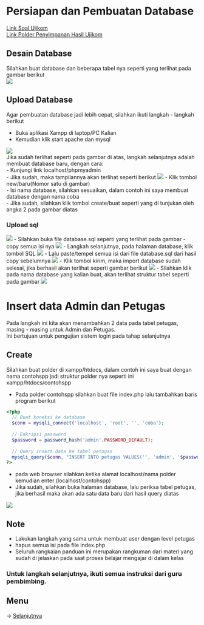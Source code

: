 # Persiapan dan Pembuatan Database
[Link Soal Ujikom](https://drive.google.com/drive/mobile/folders/1d7deY05NTZQesQpEP2UuLJSKVhN0DqbY?token=K1IxOUg4S3E3bEdPaEtVVmtVaG8zQT09)<br>
[Link Polder Penyimpanan Hasil Ujikom](https://drive.google.com/drive/folders/1dwCrnVwCNWcot3eMzNLTxIV9ueI5sCUd?usp=share_link)
## Desain Database
Silahkan buat database dan beberapa tabel nya seperti yang terlihat pada gambar berikut<br>
<img src="https://github.com/irawankilmer/spplast/blob/main/img/deisgn.png">
## Upload Database
Agar pembuatan database jadi lebih cepat, silahkan ikuti langkah - langkah berikut<br>
- Buka aplikasi Xampp di laptop/PC Kalian
- Kemudian klik start apache dan mysql
<img src="https://github.com/irawankilmer/spplast/blob/main/img/1%20xampp.png">
<br>
Jika sudah terlihat seperti pada gambar di atas, langkah selanjutnya adalah membuat database baru, dengan cara:<br>
- Kunjungi link localhost/phpmyadmin<br>
- Jika sudah, maka tampilannya akan terlihat seperti berikut
<img src="https://github.com/irawankilmer/spplast/blob/main/img/2%20buat%20database%20baru.png">
- Klik tombol new/baru(Nomor satu di gambar)<br>
- Isi nama database, silahkan sesuaikan, dalam contoh ini saya membuat database dengan nama coba<br>
- Jika sudah, silahkan klik tombol create/buat seperti yang di tunjukan oleh angka 2 pada gambar diatas

### Upload sql
<img src="https://github.com/irawankilmer/spplast/blob/main/img/9.png">
- Silahkan buka file database.sql seperti yang terlihat pada gambar
- copy semua isi nya
<img src="https://github.com/irawankilmer/spplast/blob/main/img/10.png">
- Langkah selanjutnya, pada halaman database, klik tombol SQL
<img src="https://github.com/irawankilmer/spplast/blob/main/img/3%20import%20sql.png">
- Lalu paste/tempel semua isi dari file database.sql dari hasil copy sebelumnya
<img src="https://github.com/irawankilmer/spplast/blob/main/img/5%20import%20sql.png">
- Klik tombol kirim, maka import database sudah selesai, jika berhasil akan terlihat seperti gambar berikut
<img src="https://github.com/irawankilmer/spplast/blob/main/img/6%20import%20sql%20berhasil.png">
- Silahkan klik pada nama database yang kalian buat, akan terlihat struktur tabel seperti pada gambar 
<img src="https://github.com/irawankilmer/spplast/blob/main/img/7%20strtur%20table.png">


# Insert data Admin dan Petugas
Pada langkah ini kita akan menambahkan 2 data pada tabel petugas, masing - masing untuk Admin dan Petugas.<br>
Ini bertujuan untuk pengujian sistem login pada tahap selanjutnya

## Create
Silahkan buat polder di xampp/htdocs, dalam contoh ini saya buat dengan nama contohspp jadi struktur polder nya seperti ini xampp/htdocs/contohspp<br>
- Pada polder contohspp silahkan buat file index.php lalu tambahkan baris program berikut
```php
<?php
  // Buat koneksi ke database
  $conn = mysqli_connect('localhost', 'root', '', 'coba');
  
  // Enkripsi password
  $password = password_hash('admin',PASSWORD_DEFAULT);
  
  // Query insert data ke tabel petugas
  mysqli_query($conn, "INSERT INTO petugas VALUES('', 'admin', '$password', 'Admin Satu', 'admin')");
?>
```
- pada web browser silahkan ketika alamat localhost/nama polder kemudian enter (localhost/contohspp)
- Jika sudah, silahkan buka halaman database, lalu periksa tabel petugas, jika berhasil maka akan ada satu data baru dari hasil query diatas
<img src="https://github.com/irawankilmer/spplast/blob/main/img/jojojo.png">

## Note
- Lakukan langkah yang sama untuk membuat user dengan level petugas
- hapus semua isi pada file index.php
- Seluruh rangkaian panduan ini merupakan rangkuman dari materi yang sudah di jelaskan pada saat proses belajar mengajar di dalam kelas

### Untuk langkah selanjutnya, ikuti semua instruksi dari guru pembimbing.

## Menu
-> [Selanjutnya](https://github.com/irawankilmer/spplast/tree/2-sistem-login)
